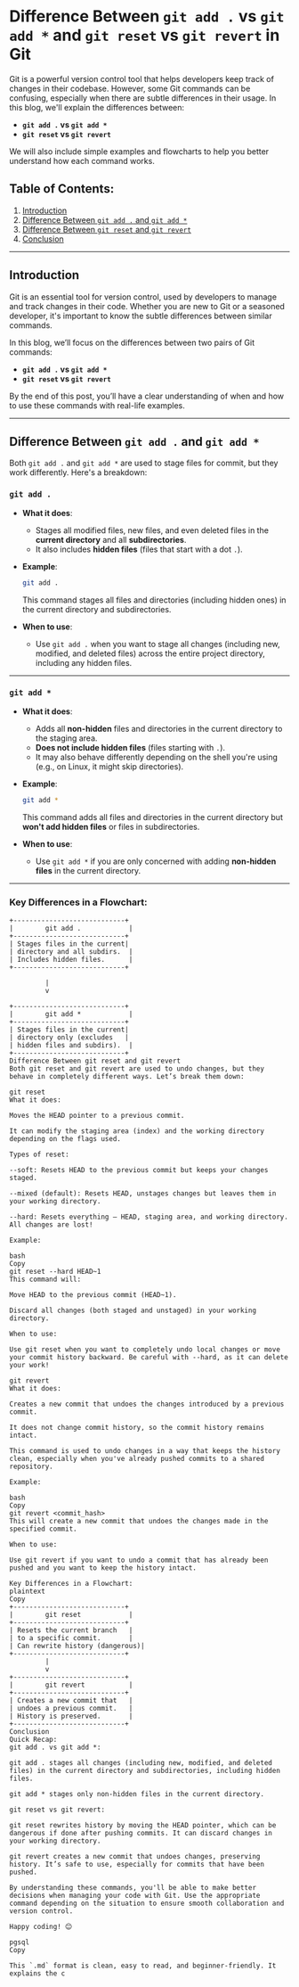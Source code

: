 # Difference Between `git add .` vs `git add *` and `git reset` vs `git revert` in Git

Git is a powerful version control tool that helps developers keep track of changes in their codebase. However, some Git commands can be confusing, especially when there are subtle differences in their usage. In this blog, we'll explain the differences between:

- **`git add .` vs `git add *`**
- **`git reset` vs `git revert`**

We will also include simple examples and flowcharts to help you better understand how each command works.

## Table of Contents:
1. [Introduction](#introduction)
2. [Difference Between `git add .` and `git add *`](#difference-between-git-add-and-git-add-)
3. [Difference Between `git reset` and `git revert`](#difference-between-git-reset-and-git-revert)
4. [Conclusion](#conclusion)

---

## Introduction

Git is an essential tool for version control, used by developers to manage and track changes in their code. Whether you are new to Git or a seasoned developer, it's important to know the subtle differences between similar commands.

In this blog, we’ll focus on the differences between two pairs of Git commands:
- **`git add .` vs `git add *`**
- **`git reset` vs `git revert`**

By the end of this post, you’ll have a clear understanding of when and how to use these commands with real-life examples.

---

## Difference Between `git add .` and `git add *`

Both `git add .` and `git add *` are used to stage files for commit, but they work differently. Here's a breakdown:

### `git add .`
- **What it does**: 
  - Stages all modified files, new files, and even deleted files in the **current directory** and all **subdirectories**.
  - It also includes **hidden files** (files that start with a dot `.`).

- **Example**: 
    ```bash
    git add .
    ```

    This command stages all files and directories (including hidden ones) in the current directory and subdirectories.

- **When to use**: 
  - Use `git add .` when you want to stage all changes (including new, modified, and deleted files) across the entire project directory, including any hidden files.

---

### `git add *`
- **What it does**: 
  - Adds all **non-hidden** files and directories in the current directory to the staging area.
  - **Does not include hidden files** (files starting with `.`).
  - It may also behave differently depending on the shell you're using (e.g., on Linux, it might skip directories).

- **Example**: 
    ```bash
    git add *
    ```

    This command adds all files and directories in the current directory but **won't add hidden files** or files in subdirectories.

- **When to use**: 
  - Use `git add *` if you are only concerned with adding **non-hidden files** in the current directory.

---

### Key Differences in a Flowchart:

```plaintext
+----------------------------+
|        git add .            |
+----------------------------+
| Stages files in the current|
| directory and all subdirs.  |
| Includes hidden files.      |
+----------------------------+

         |
         v

+----------------------------+
|        git add *            |
+----------------------------+
| Stages files in the current|
| directory only (excludes   |
| hidden files and subdirs).  |
+----------------------------+
Difference Between git reset and git revert
Both git reset and git revert are used to undo changes, but they behave in completely different ways. Let’s break them down:

git reset
What it does:

Moves the HEAD pointer to a previous commit.

It can modify the staging area (index) and the working directory depending on the flags used.

Types of reset:

--soft: Resets HEAD to the previous commit but keeps your changes staged.

--mixed (default): Resets HEAD, unstages changes but leaves them in your working directory.

--hard: Resets everything — HEAD, staging area, and working directory. All changes are lost!

Example:

bash
Copy
git reset --hard HEAD~1
This command will:

Move HEAD to the previous commit (HEAD~1).

Discard all changes (both staged and unstaged) in your working directory.

When to use:

Use git reset when you want to completely undo local changes or move your commit history backward. Be careful with --hard, as it can delete your work!

git revert
What it does:

Creates a new commit that undoes the changes introduced by a previous commit.

It does not change commit history, so the commit history remains intact.

This command is used to undo changes in a way that keeps the history clean, especially when you've already pushed commits to a shared repository.

Example:

bash
Copy
git revert <commit_hash>
This will create a new commit that undoes the changes made in the specified commit.

When to use:

Use git revert if you want to undo a commit that has already been pushed and you want to keep the history intact.

Key Differences in a Flowchart:
plaintext
Copy
+----------------------------+
|        git reset            |
+----------------------------+
| Resets the current branch   |
| to a specific commit.       |
| Can rewrite history (dangerous)|
+----------------------------+
         |
         v
+----------------------------+
|        git revert           |
+----------------------------+
| Creates a new commit that   |
| undoes a previous commit.   |
| History is preserved.       |
+----------------------------+
Conclusion
Quick Recap:
git add . vs git add *:

git add . stages all changes (including new, modified, and deleted files) in the current directory and subdirectories, including hidden files.

git add * stages only non-hidden files in the current directory.

git reset vs git revert:

git reset rewrites history by moving the HEAD pointer, which can be dangerous if done after pushing commits. It can discard changes in your working directory.

git revert creates a new commit that undoes changes, preserving history. It’s safe to use, especially for commits that have been pushed.

By understanding these commands, you'll be able to make better decisions when managing your code with Git. Use the appropriate command depending on the situation to ensure smooth collaboration and version control.

Happy coding! 😊

pgsql
Copy

This `.md` format is clean, easy to read, and beginner-friendly. It explains the c
